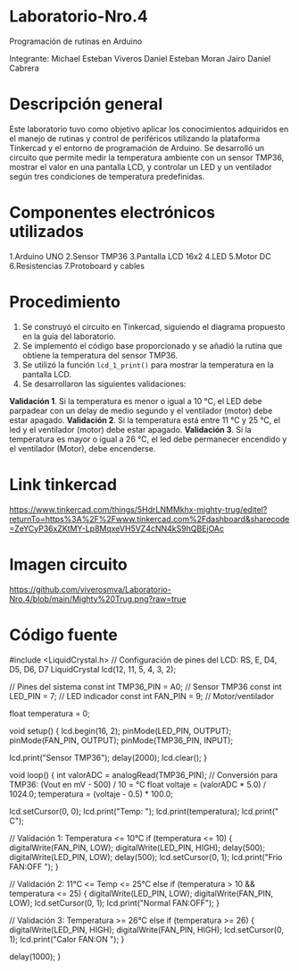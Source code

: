 # Laboratorio-Nro.4
Programación de rutinas en Arduino

Integrante: Michael Esteban Viveros 
            Daniel Esteban Moran
            Jairo Daniel Cabrera
            
# Descripción general
 Este laboratorio tuvo como objetivo aplicar los conocimientos adquiridos en el manejo de rutinas y control de periféricos utilizando la plataforma Tinkercad
 y el entorno de programación de Arduino.
 Se desarrolló un circuito que permite medir la temperatura ambiente con un sensor TMP36, mostrar el valor en una pantalla LCD, y controlar un LED y un ventilador según tres condiciones de temperatura predefinidas.
 
# Componentes electrónicos utilizados
1.Arduino UNO 
2.Sensor TMP36 
3.Pantalla LCD 16x2 
4.LED
5.Motor DC 
6.Resistencias 
7.Protoboard y cables 

# Procedimiento
1. Se construyó el circuito en Tinkercad, siguiendo el diagrama propuesto en la guía del laboratorio.  
2. Se implementó el código base proporcionado y se añadió la rutina que obtiene la temperatura del sensor TMP36.  
3. Se utilizó la función `lcd_1_print()` para mostrar la temperatura en la pantalla LCD.  
4. Se desarrollaron las siguientes validaciones:
   
  **Validación 1**. Si la temperatura es menor o igual a 10 °C, el LED debe parpadear con un delay
   de medio segundo y el ventilador (motor) debe estar apagado.
   **Validación 2**. Si la temperatura está entre 11 °C y 25 °C, el led y el ventilador (motor) debe
   estar apagado.
   **Validación 3**. Si la temperatura es mayor o igual a 26 °C, el led debe permanecer encendido y
   el ventilador (Motor), debe encenderse.

   

# Link tinkercad
https://www.tinkercad.com/things/5HdrLNMMkhx-mighty-trug/editel?returnTo=https%3A%2F%2Fwww.tinkercad.com%2Fdashboard&sharecode=ZeYCyP36xZKtMY-Lp8MqxeVH5VZ4cNN4kS9hQBEjOAc


# Imagen circuito 

https://github.com/viverosmva/Laboratorio-Nro.4/blob/main/Mighty%20Trug.png?raw=true

# Código fuente
#include <LiquidCrystal.h>
// Configuración de pines del LCD: RS, E, D4, D5, D6, D7
LiquidCrystal lcd(12, 11, 5, 4, 3, 2);

// Pines del sistema
const int TMP36_PIN = A0; // Sensor TMP36
const int LED_PIN = 7; // LED indicador
const int FAN_PIN = 9; // Motor/ventilador

float temperatura = 0;

void setup() {
lcd.begin(16, 2);
pinMode(LED_PIN, OUTPUT);
pinMode(FAN_PIN, OUTPUT);
pinMode(TMP36_PIN, INPUT);

lcd.print("Sensor TMP36");
delay(2000);
lcd.clear();
}

void loop() {
int valorADC = analogRead(TMP36_PIN);
// Conversión para TMP36: (Vout en mV - 500) / 10 = °C
float voltaje = (valorADC * 5.0) / 1024.0;
temperatura = (voltaje - 0.5) * 100.0;

lcd.setCursor(0, 0);
lcd.print("Temp: ");
lcd.print(temperatura);
lcd.print(" C");

// Validación 1: Temperatura <= 10°C
if (temperatura <= 10) {
digitalWrite(FAN_PIN, LOW);
digitalWrite(LED_PIN, HIGH);
delay(500);
digitalWrite(LED_PIN, LOW);
delay(500);
lcd.setCursor(0, 1);
lcd.print("Frio FAN:OFF ");
}

// Validación 2: 11°C <= Temp <= 25°C
else if (temperatura > 10 && temperatura <= 25) {
digitalWrite(LED_PIN, LOW);
digitalWrite(FAN_PIN, LOW);
lcd.setCursor(0, 1);
lcd.print("Normal FAN:OFF");
}

// Validación 3: Temperatura >= 26°C
else if (temperatura >= 26) {
digitalWrite(LED_PIN, HIGH);
digitalWrite(FAN_PIN, HIGH);
lcd.setCursor(0, 1);
lcd.print("Calor FAN:ON ");
}

delay(1000);
}


   
